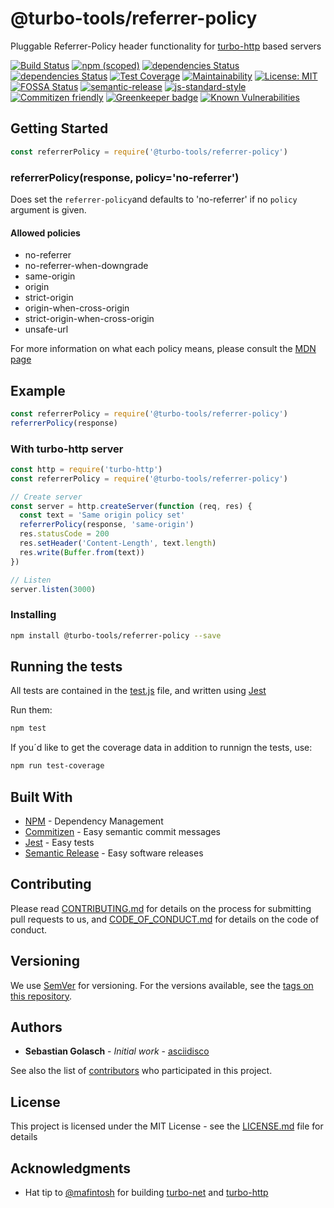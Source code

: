 # @turbo-tools/referrer-policy

Pluggable Referrer-Policy header functionality for [turbo-http](https://github.com/mafintosh/turbo-http) based servers

[![Build Status](https://travis-ci.org/turbo-tools/referrer-policy.svg?branch=master)](https://travis-ci.org/turbo-tools/referrer-policy)
[![npm (scoped)](https://img.shields.io/npm/v/@turbo-tools/referrer-policy.svg?style=flat-square)](https://www.npmjs.com/package/@turbo-tools/referrer-policy)
[![dependencies Status](https://david-dm.org/turbo-tools/referrer-policy/status.svg)](https://david-dm.org/turbo-tools/referrer-policy)
[![dependencies Status](https://david-dm.org/turbo-tools/referrer-policy/dev-status.svg)](https://david-dm.org/turbo-tools/referrer-policy#info=devDependencies)
[![Test Coverage](https://api.codeclimate.com/v1/badges/36d8486f7562b824d0a6/test_coverage)](https://codeclimate.com/github/turbo-tools/referrer-policy/test_coverage)
[![Maintainability](https://api.codeclimate.com/v1/badges/36d8486f7562b824d0a6/maintainability)](https://codeclimate.com/github/turbo-tools/referrer-policy/maintainability)
[![License: MIT](https://img.shields.io/badge/License-MIT-yellow.svg)](https://opensource.org/licenses/MIT)
[![FOSSA Status](https://app.fossa.io/api/projects/git%2Bgithub.com%2Fturbo-tools%2Freferrer-policy.svg?type=shield)](https://app.fossa.io/projects/git%2Bgithub.com%2Fturbo-tools%2Freferrer-policy?ref=badge_shield)
[![semantic-release](https://img.shields.io/badge/%20%20%F0%9F%93%A6%F0%9F%9A%80-semantic--release-e10079.svg)](https://github.com/semantic-release/semantic-release)
[![js-standard-style](https://img.shields.io/badge/code%20style-standard-brightgreen.svg?style=flat)](https://github.com/feross/standard)
[![Commitizen friendly](https://img.shields.io/badge/commitizen-friendly-brightgreen.svg)](http://commitizen.github.io/cz-cli/)
[![Greenkeeper badge](https://badges.greenkeeper.io/greenkeeperio/greenkeeper.svg)](https://greenkeeper.io/)
[![Known Vulnerabilities](https://snyk.io/test/github/turbo-tools/referrer-policy/badge.svg?targetFile=package.json)](https://snyk.io/test/github/turbo-tools/referrer-policy?targetFile=package.json)

## Getting Started

```js
const referrerPolicy = require('@turbo-tools/referrer-policy')
```

### referrerPolicy(response, policy='no-referrer')

Does set the `referrer-policy`and defaults to 'no-referrer' if no `policy`
argument is given.

#### Allowed policies

- no-referrer
- no-referrer-when-downgrade
- same-origin
- origin
- strict-origin
- origin-when-cross-origin
- strict-origin-when-cross-origin
- unsafe-url

For more information on what each policy means, please consult the [MDN page](https://developer.mozilla.org/en-US/docs/Web/HTTP/Headers/Referrer-Policy)

## Example

```js
const referrerPolicy = require('@turbo-tools/referrer-policy')
referrerPolicy(response)
```

### With turbo-http server

```js
const http = require('turbo-http')
const referrerPolicy = require('@turbo-tools/referrer-policy')

// Create server
const server = http.createServer(function (req, res) {
  const text = 'Same origin policy set'
  referrerPolicy(response, 'same-origin')
  res.statusCode = 200
  res.setHeader('Content-Length', text.length)
  res.write(Buffer.from(text))
})

// Listen
server.listen(3000)
```

### Installing

```bash
npm install @turbo-tools/referrer-policy --save
```

## Running the tests

All tests are contained in the [test.js](test.js) file, and written using [Jest](https://facebook.github.io/jest/docs/en/getting-started.html)

Run them:

```bash
npm test
```

If you´d like to get the coverage data in addition to runnign the tests, use:

```bash
npm run test-coverage
```

## Built With

* [NPM](https://www.npmjs.com/) - Dependency Management
* [Commitizen](https://github.com/commitizen/cz-cli) - Easy semantic commit messages
* [Jest](https://facebook.github.io/jest/) - Easy tests
* [Semantic Release](https://github.com/semantic-release/semantic-release) - Easy software releases

## Contributing

Please read [CONTRIBUTING.md](CONTRIBUTING.md) for details on the process for submitting pull requests to us, and [CODE_OF_CONDUCT.md](CODE_OF_CONDUCT.md) for details on the code of conduct.

## Versioning

We use [SemVer](http://semver.org/) for versioning. For the versions available, see the [tags on this repository](https://github.com/turbo-tools/referrer-policy/tags).

## Authors

* **Sebastian Golasch** - *Initial work* - [asciidisco](https://github.com/asciidisco)

See also the list of [contributors](https://github.com/turbo-tools/referrer-policy/contributors) who participated in this project.

## License

This project is licensed under the MIT License - see the [LICENSE.md](LICENSE.md) file for details

## Acknowledgments

* Hat tip to [@mafintosh](https://github.com/mafintosh) for building [turbo-net](https://github.com/mafintosh/turbo-net) and [turbo-http](https://github.com/mafintosh/turbo-http)
